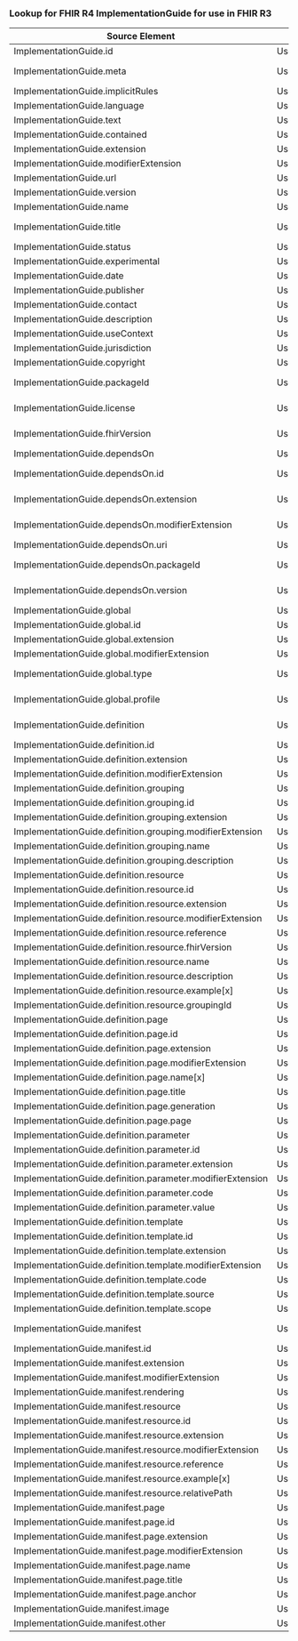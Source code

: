 ### Lookup for FHIR R4 ImplementationGuide for use in FHIR R3

| Source Element | Usage | Target |
| -------------- | ----- | ------ |
| ImplementationGuide.id | UseElementSameName | ImplementationGuide.id |
| ImplementationGuide.meta | UseExtension | http://hl7.org/fhir/4.0/StructureDefinition/extension-ImplementationGuide.meta |
| ImplementationGuide.implicitRules | UseElementSameName | ImplementationGuide.implicitRules |
| ImplementationGuide.language | UseElementSameName | ImplementationGuide.language |
| ImplementationGuide.text | UseElementSameName | ImplementationGuide.text |
| ImplementationGuide.contained | UseElementSameName | ImplementationGuide.contained |
| ImplementationGuide.extension | UseElementSameName | ImplementationGuide.extension |
| ImplementationGuide.modifierExtension | UseElementSameName | ImplementationGuide.modifierExtension |
| ImplementationGuide.url | UseElementSameName | ImplementationGuide.url |
| ImplementationGuide.version | UseElementSameName | ImplementationGuide.version |
| ImplementationGuide.name | UseElementSameName | ImplementationGuide.name |
| ImplementationGuide.title | UseExtension | http://hl7.org/fhir/4.0/StructureDefinition/extension-ImplementationGuide.title |
| ImplementationGuide.status | UseElementSameName | ImplementationGuide.status |
| ImplementationGuide.experimental | UseElementSameName | ImplementationGuide.experimental |
| ImplementationGuide.date | UseElementSameName | ImplementationGuide.date |
| ImplementationGuide.publisher | UseElementSameName | ImplementationGuide.publisher |
| ImplementationGuide.contact | UseElementSameName | ImplementationGuide.contact |
| ImplementationGuide.description | UseElementSameName | ImplementationGuide.description |
| ImplementationGuide.useContext | UseElementSameName | ImplementationGuide.useContext |
| ImplementationGuide.jurisdiction | UseElementSameName | ImplementationGuide.jurisdiction |
| ImplementationGuide.copyright | UseElementSameName | ImplementationGuide.copyright |
| ImplementationGuide.packageId | UseExtension | http://hl7.org/fhir/4.0/StructureDefinition/extension-ImplementationGuide.packageId |
| ImplementationGuide.license | UseExtension | http://hl7.org/fhir/4.0/StructureDefinition/extension-ImplementationGuide.license |
| ImplementationGuide.fhirVersion | UseExtension | http://hl7.org/fhir/4.0/StructureDefinition/extension-ImplementationGuide.fhirVersion |
| ImplementationGuide.dependsOn | UseElementRenamed | ImplementationGuide.dependency |
| ImplementationGuide.dependsOn.id | UseExtension | http://hl7.org/fhir/4.0/StructureDefinition/extension-ImplementationGuide.dependsOn.id |
| ImplementationGuide.dependsOn.extension | UseExtension | http://hl7.org/fhir/4.0/StructureDefinition/extension-ImplementationGuide.dependsOn.extension |
| ImplementationGuide.dependsOn.modifierExtension | UseExtension | http://hl7.org/fhir/4.0/StructureDefinition/extension-ImplementationGuide.dependsOn.modifierExtension |
| ImplementationGuide.dependsOn.uri | UseElementRenamed | ImplementationGuide.dependency.uri |
| ImplementationGuide.dependsOn.packageId | UseExtension | http://hl7.org/fhir/4.0/StructureDefinition/extension-ImplementationGuide.dependsOn.packageId |
| ImplementationGuide.dependsOn.version | UseExtension | http://hl7.org/fhir/4.0/StructureDefinition/extension-ImplementationGuide.dependsOn.version |
| ImplementationGuide.global | UseElementSameName | ImplementationGuide.global |
| ImplementationGuide.global.id | UseElementSameName | ImplementationGuide.global.id |
| ImplementationGuide.global.extension | UseElementSameName | ImplementationGuide.global.extension |
| ImplementationGuide.global.modifierExtension | UseElementSameName | ImplementationGuide.global.modifierExtension |
| ImplementationGuide.global.type | UseExtension | http://hl7.org/fhir/4.0/StructureDefinition/extension-ImplementationGuide.global.type |
| ImplementationGuide.global.profile | UseExtension | http://hl7.org/fhir/4.0/StructureDefinition/extension-ImplementationGuide.global.profile |
| ImplementationGuide.definition | UseExtension | http://hl7.org/fhir/4.0/StructureDefinition/extension-ImplementationGuide.definition |
| ImplementationGuide.definition.id | UseExtensionFromAncestor | - |
| ImplementationGuide.definition.extension | UseExtensionFromAncestor | - |
| ImplementationGuide.definition.modifierExtension | UseExtensionFromAncestor | - |
| ImplementationGuide.definition.grouping | UseExtensionFromAncestor | - |
| ImplementationGuide.definition.grouping.id | UseExtensionFromAncestor | - |
| ImplementationGuide.definition.grouping.extension | UseExtensionFromAncestor | - |
| ImplementationGuide.definition.grouping.modifierExtension | UseExtensionFromAncestor | - |
| ImplementationGuide.definition.grouping.name | UseExtensionFromAncestor | - |
| ImplementationGuide.definition.grouping.description | UseExtensionFromAncestor | - |
| ImplementationGuide.definition.resource | UseExtensionFromAncestor | - |
| ImplementationGuide.definition.resource.id | UseExtensionFromAncestor | - |
| ImplementationGuide.definition.resource.extension | UseExtensionFromAncestor | - |
| ImplementationGuide.definition.resource.modifierExtension | UseExtensionFromAncestor | - |
| ImplementationGuide.definition.resource.reference | UseExtensionFromAncestor | - |
| ImplementationGuide.definition.resource.fhirVersion | UseExtensionFromAncestor | - |
| ImplementationGuide.definition.resource.name | UseExtensionFromAncestor | - |
| ImplementationGuide.definition.resource.description | UseExtensionFromAncestor | - |
| ImplementationGuide.definition.resource.example[x] | UseExtensionFromAncestor | - |
| ImplementationGuide.definition.resource.groupingId | UseExtensionFromAncestor | - |
| ImplementationGuide.definition.page | UseExtensionFromAncestor | - |
| ImplementationGuide.definition.page.id | UseExtensionFromAncestor | - |
| ImplementationGuide.definition.page.extension | UseExtensionFromAncestor | - |
| ImplementationGuide.definition.page.modifierExtension | UseExtensionFromAncestor | - |
| ImplementationGuide.definition.page.name[x] | UseExtensionFromAncestor | - |
| ImplementationGuide.definition.page.title | UseExtensionFromAncestor | - |
| ImplementationGuide.definition.page.generation | UseExtensionFromAncestor | - |
| ImplementationGuide.definition.page.page | UseExtensionFromAncestor | - |
| ImplementationGuide.definition.parameter | UseExtensionFromAncestor | - |
| ImplementationGuide.definition.parameter.id | UseExtensionFromAncestor | - |
| ImplementationGuide.definition.parameter.extension | UseExtensionFromAncestor | - |
| ImplementationGuide.definition.parameter.modifierExtension | UseExtensionFromAncestor | - |
| ImplementationGuide.definition.parameter.code | UseExtensionFromAncestor | - |
| ImplementationGuide.definition.parameter.value | UseExtensionFromAncestor | - |
| ImplementationGuide.definition.template | UseExtensionFromAncestor | - |
| ImplementationGuide.definition.template.id | UseExtensionFromAncestor | - |
| ImplementationGuide.definition.template.extension | UseExtensionFromAncestor | - |
| ImplementationGuide.definition.template.modifierExtension | UseExtensionFromAncestor | - |
| ImplementationGuide.definition.template.code | UseExtensionFromAncestor | - |
| ImplementationGuide.definition.template.source | UseExtensionFromAncestor | - |
| ImplementationGuide.definition.template.scope | UseExtensionFromAncestor | - |
| ImplementationGuide.manifest | UseExtension | http://hl7.org/fhir/4.0/StructureDefinition/extension-ImplementationGuide.manifest |
| ImplementationGuide.manifest.id | UseExtensionFromAncestor | - |
| ImplementationGuide.manifest.extension | UseExtensionFromAncestor | - |
| ImplementationGuide.manifest.modifierExtension | UseExtensionFromAncestor | - |
| ImplementationGuide.manifest.rendering | UseExtensionFromAncestor | - |
| ImplementationGuide.manifest.resource | UseExtensionFromAncestor | - |
| ImplementationGuide.manifest.resource.id | UseExtensionFromAncestor | - |
| ImplementationGuide.manifest.resource.extension | UseExtensionFromAncestor | - |
| ImplementationGuide.manifest.resource.modifierExtension | UseExtensionFromAncestor | - |
| ImplementationGuide.manifest.resource.reference | UseExtensionFromAncestor | - |
| ImplementationGuide.manifest.resource.example[x] | UseExtensionFromAncestor | - |
| ImplementationGuide.manifest.resource.relativePath | UseExtensionFromAncestor | - |
| ImplementationGuide.manifest.page | UseExtensionFromAncestor | - |
| ImplementationGuide.manifest.page.id | UseExtensionFromAncestor | - |
| ImplementationGuide.manifest.page.extension | UseExtensionFromAncestor | - |
| ImplementationGuide.manifest.page.modifierExtension | UseExtensionFromAncestor | - |
| ImplementationGuide.manifest.page.name | UseExtensionFromAncestor | - |
| ImplementationGuide.manifest.page.title | UseExtensionFromAncestor | - |
| ImplementationGuide.manifest.page.anchor | UseExtensionFromAncestor | - |
| ImplementationGuide.manifest.image | UseExtensionFromAncestor | - |
| ImplementationGuide.manifest.other | UseExtensionFromAncestor | - |
